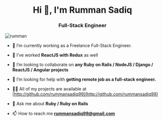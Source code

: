 <h1 align="center">Hi 👋, I'm Rumman Sadiq</h1>
<h3 align="center">Full-Stack Engineer</h3>

<p align="left"> <img src="https://komarev.com/ghpvc/?username=rummansadiq99" alt="rumman" /> </p>

- 🔭 I’m currently working as a Freelance Full-Stack Engineer.

- 🌱 I’ve worked **ReactJS with Redux** as well

- 👯 I’m looking to collaborate on **any Ruby on Rails / NodeJS / Django / ReactJS / Angular projects**

- 🤝 I’m looking for help with **getting remote job as a full-stack engineer.**

- 👨‍💻 All of my projects are available at [http://github.com/rummansadiq99](http://github.com/rummansadiq99)

- 💬 Ask me about **Ruby / Ruby on Rails**

- 📫 How to reach me **rummansadiq99@gmail.com**
